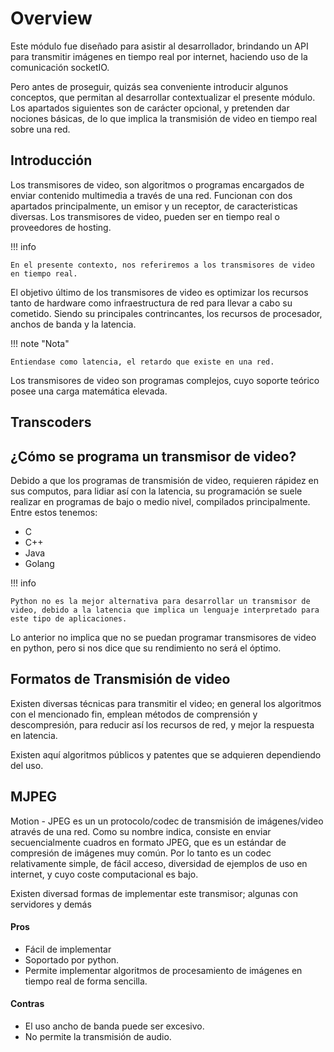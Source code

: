 # Overview
Este módulo fue diseñado para asistir al desarrollador, brindando un API para transmitir imágenes en tiempo real por internet, haciendo uso de la comunicación socketIO.

Pero antes de proseguir, quizás sea conveniente introducir algunos conceptos, que permitan al desarrollar contextualizar el presente módulo. Los apartados siguientes son de carácter opcional, y pretenden dar nociones básicas, de lo que implica la transmisión de video en tiempo real sobre una red.

## Introducción
Los transmisores de video, son algoritmos o programas encargados de enviar contenido multimedia a través de una red. Funcionan con dos apartados principalmente, un emisor y un receptor, de caracteristicas diversas. Los transmisores de video, pueden ser en tiempo real o proveedores de hosting.

!!! info

    En el presente contexto, nos referiremos a los transmisores de video en tiempo real.

El objetivo último de los transmisores de video es optimizar los recursos tanto de hardware como infraestructura de red para llevar a cabo su cometido. Siendo su principales contrincantes, los recursos de procesador, anchos de banda y la latencia.

!!! note "Nota"

    Entiendase como latencia, el retardo que existe en una red.

Los transmisores de video son programas complejos, cuyo soporte teórico posee una carga matemática elevada.

## Transcoders


## ¿Cómo se programa un transmisor de video?
Debido a que los programas de transmisión de video, requieren rápidez en sus computos, para lidiar así con la latencia, su programación se suele realizar en programas de bajo o medio nivel, compilados principalmente. Entre estos tenemos:

- C
- C++
- Java
- Golang

!!! info

    Python no es la mejor alternativa para desarrollar un transmisor de video, debido a la latencia que implica un lenguaje interpretado para este tipo de aplicaciones.

Lo anterior no implica que no se puedan programar transmisores de video en python, pero si nos dice que su rendimiento no será el óptimo.

## Formatos de Transmisión de video
Existen diversas técnicas para transmitir el video; en general los algoritmos con el mencionado fin, emplean métodos de comprensión y descompresión, para reducir así los recursos de red, y mejor la respuesta en latencia. 

Existen aquí algoritmos públicos y patentes que se adquieren dependiendo del uso.

## MJPEG
Motion - JPEG es un un protocolo/codec de transmisión de imágenes/video através de una red. Como su nombre indica, consiste en enviar secuencialmente cuadros en formato JPEG, que es un estándar de compresión de imágenes muy común. Por lo tanto es un codec relativamente simple, de fácil acceso, diversidad de ejemplos de uso en internet, y cuyo coste computacional es bajo.

Existen diversad formas de implementar este transmisor; algunas con servidores y demás

#### Pros
- Fácil de implementar
- Soportado por python.
- Permite implementar algoritmos de procesamiento de imágenes en tiempo real de forma sencilla.

#### Contras
- El uso ancho de banda puede ser excesivo.
- No permite la transmisión de audio.

